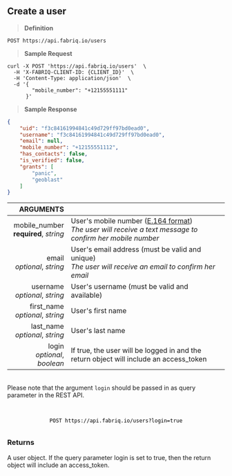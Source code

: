 ## Create a user

> **Definition**

```text
POST https://api.fabriq.io/users
```

> **Sample Request**

```shell
curl -X POST 'https://api.fabriq.io/users'  \
  -H 'X-FABRIQ-CLIENT-ID: {CLIENT_ID}'  \
  -H 'Content-Type: application/json'  \
  -d '{                                        
        "mobile_number": "+12155551111"
      }'
```

> **Sample Response**

```json
{
    "uid": "f3c84161994841c49d729ff97bd0ead0",
    "username": "f3c84161994841c49d729ff97bd0ead0",
    "email": null,
    "mobile_number": "+12155551112",
    "has_contacts": false,
    "is_verified": false,
    "grants": [
        "panic",
        "geoblast"
    ]
}
```

ARGUMENTS ||
---------:        | -----------
mobile_number <br>**required**, *string*  | User's mobile number ([E.164 format](https://en.wikipedia.org/wiki/E.164))<br>*The user will receive a text message to confirm her mobile number*
email <br>*optional*, *string*  | User's email address (must be valid and unique)<br>*The user will receive an email to confirm her email*
username <br>*optional*, *string*  | User's username (must be valid and available)
first_name <br>*optional*, *string*  | User's first name
last_name <br>*optional*, *string*  | User's last name
login <br>*optional*, *boolean*  | If true, the user will be logged in and the return object will include an access_token

<br/>
<aside class="notice">
Please note that the argument <code>login</code> should be passed in as query parameter in the REST API.
</aside>

<code style="display:block;text-align:center;margin-top:20px;color:#000;padding:10px;">
POST https://api.fabriq.io/users?login=true
</code>

### Returns
A user object.  If the query parameter login is set to true, then the return object will include an
access_token.
